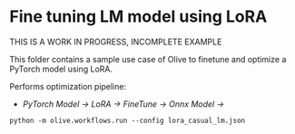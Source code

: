 # Fine tuning LM model using LoRA

THIS IS A WORK IN PROGRESS, INCOMPLETE EXAMPLE

This folder contains a sample use case of Olive to finetune and optimize a PyTorch model using LoRA.

Performs optimization pipeline:
- *PyTorch Model -> LoRA -> FineTune -> Onnx Model ->*

```
python -m olive.workflows.run --config lora_casual_lm.json
```
